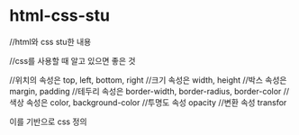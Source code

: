 # html-css-stu

//html와 css stu한 내용

//css를 사용할 때 알고 있으면 좋은 것

//위치의 속성은 top, left, bottom, right
//크기 속성은 width, height
//박스 속성은 margin, padding
//테두리 속성은 border-width, border-radius, border-color
//색상 속성은 color, background-color
//투명도 속성 opacity
//변환 속성 transfor

이를 기반으로 css 정의

